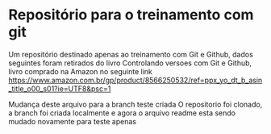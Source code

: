 # Repositório para o treinamento com git

Um repositório destinado apenas ao treinamento com Git e Github, dados seguintes foram retirados do livro Controlando versoes com Git e Github, livro comprado na Amazon no seguinte link https://www.amazon.com.br/gp/product/8566250532/ref=ppx_yo_dt_b_asin_title_o00_s01?ie=UTF8&psc=1

Mudança deste arquivo para a branch teste criada
O repositorio foi clonado, a branch foi criada localmente e agora o arquivo readme esta sendo mudado novamente para teste apenas